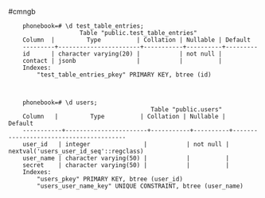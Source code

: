 #cmngb

        phonebook=# \d test_table_entries;
                        Table "public.test_table_entries"
        Column  |         Type          | Collation | Nullable | Default 
        ---------+-----------------------+-----------+----------+---------
        id      | character varying(20) |           | not null | 
        contact | jsonb                 |           |          | 
        Indexes:
            "test_table_entries_pkey" PRIMARY KEY, btree (id)



        phonebook=# \d users;
                                            Table "public.users"
        Column   |         Type          | Collation | Nullable |                Default                 
        -----------+-----------------------+-----------+----------+----------------------------------------
        user_id   | integer               |           | not null | nextval('users_user_id_seq'::regclass)
        user_name | character varying(50) |           |          | 
        secret    | character varying(50) |           |          | 
        Indexes:
            "users_pkey" PRIMARY KEY, btree (user_id)
            "users_user_name_key" UNIQUE CONSTRAINT, btree (user_name)
